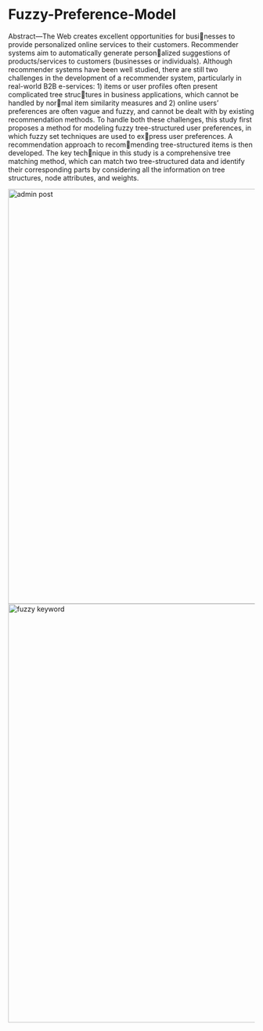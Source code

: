 # Fuzzy-Preference-Model
Abstract—The Web creates excellent opportunities for businesses to provide personalized online services to their customers. Recommender systems aim to automatically generate personalized suggestions of products/services to customers (businesses or individuals). Although recommender systems have been well studied, there are still two challenges in the development of a recommender system, particularly in real-world B2B e-services: 1) items or user profiles often present complicated tree structures in business applications, which cannot be handled by normal item similarity measures and 2) online users’ preferences are often vague and fuzzy, and cannot be dealt with by existing recommendation methods. To handle both these challenges, this study first proposes a method for modeling fuzzy tree-structured user preferences, in which fuzzy set techniques are used to express user preferences. A recommendation approach to recommending tree-structured items is then developed. The key technique in this study is a comprehensive tree matching method, which can match two tree-structured data and identify their corresponding parts by considering all the information on tree structures, node attributes, and weights.

<img width="846" alt="admin post" src="https://github.com/saicheedepudi/Fuzzy-Preference-Model/assets/22156200/b669d77f-ced2-4280-8d0d-002fcf457d46">

<img width="854" alt="fuzzy keyword" src="https://github.com/saicheedepudi/Fuzzy-Preference-Model/assets/22156200/d48a46bd-9080-46a3-a9c1-0846f77418ef">
